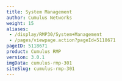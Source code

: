 ```yaml
---
title: System Management
author: Cumulus Networks
weight: 15
aliases:
 - /display/RMP30/System+Management
 - /pages/viewpage.action?pageId=5118671
pageID: 5118671
product: Cumulus RMP
version: 3.0.1
imgData: cumulus-rmp-301
siteSlug: cumulus-rmp-301
---
```


